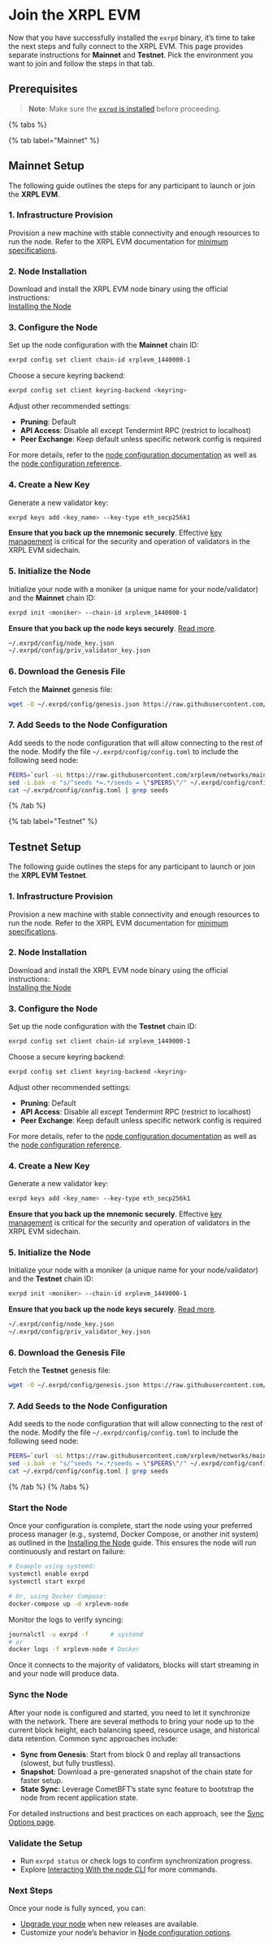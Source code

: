 # Join the XRPL EVM

Now that you have successfully installed the `exrpd` binary, it’s time to take the next steps and fully connect to the XRPL EVM. This page provides separate instructions for **Mainnet** and **Testnet**. Pick the environment you want to join and follow the steps in that tab.

## Prerequisites

> **Note**: Make sure the [`exrpd` is installed](./installing-the-node.md) before proceeding.

{% tabs %}

{% tab label="Mainnet" %}

## Mainnet Setup

The following guide outlines the steps for any participant to launch or join the **XRPL EVM**.

### 1. Infrastructure Provision

Provision a new machine with stable connectivity and enough resources to run the node. Refer to the XRPL EVM documentation for [minimum specifications](./system-requirements.md).

### 2. Node Installation

Download and install the XRPL EVM node binary using the official instructions:  
[Installing the Node](./installing-the-node.md)

### 3. Configure the Node

Set up the node configuration with the **Mainnet** chain ID:

```bash
exrpd config set client chain-id xrplevm_1440000-1
```

Choose a secure keyring backend:

```bash
exrpd config set client keyring-backend <keyring>
```

Adjust other recommended settings:

- **Pruning**: Default
- **API Access**: Disable all except Tendermint RPC (restrict to localhost)
- **Peer Exchange**: Keep default unless specific network config is required

For more details, refer to the [node configuration documentation](https://docs.xrplevm.org/pages/operators/advanced/node-configuration-options) as well as the [node configuration reference](https://docs.xrplevm.org/pages/operators/resources/configuration-reference).

### 4. Create a New Key

Generate a new validator key:

```bash
exrpd keys add <key_name> --key-type eth_secp256k1
```

**Ensure that you back up the mnemonic securely**. Effective [key management](../validators/managing-keys.md) is critical for the security and operation of validators in the XRPL EVM sidechain.

### 5. Initialize the Node

Initialize your node with a moniker (a unique name for your node/validator) and the **Mainnet** chain ID:

```bash
exrpd init <moniker> --chain-id xrplevm_1440000-1
```

**Ensure that you back up the node keys securely**. [Read more](https://docs.xrplevm.org/pages/operators/validators/managing-keys).

```sh
~/.exrpd/config/node_key.json
~/.exrpd/config/priv_validator_key.json
```

### 6. Download the Genesis File

Fetch the **Mainnet** genesis file:

```sh
wget -O ~/.exrpd/config/genesis.json https://raw.githubusercontent.com/xrplevm/networks/refs/heads/main/mainnet/genesis.json
```

### 7. Add Seeds to the Node Configuration

Add seeds to the node configuration that will allow connecting to the rest of the node. Modify the file `~/.exrpd/config/config.toml` to include the following seed node:

```sh
PEERS=`curl -sL https://raw.githubusercontent.com/xrplevm/networks/main/mainnet/peers.txt | sort -R | head -n 10 | awk '{print $1}' | paste -s -d, -`
sed -i.bak -e "s/^seeds *=.*/seeds = \"$PEERS\"/" ~/.exrpd/config/config.toml
cat ~/.exrpd/config/config.toml | grep seeds
```

{% /tab %}

{% tab label="Testnet" %}

## Testnet Setup

The following guide outlines the steps for any participant to launch or join the **XRPL EVM Testnet**.

### 1. Infrastructure Provision

Provision a new machine with stable connectivity and enough resources to run the node. Refer to the XRPL EVM documentation for [minimum specifications](./system-requirements.md).

### 2. Node Installation

Download and install the XRPL EVM node binary using the official instructions:  
[Installing the Node](./installing-the-node.md)

### 3. Configure the Node

Set up the node configuration with the **Testnet** chain ID:

```bash
exrpd config set client chain-id xrplevm_1449000-1
```

Choose a secure keyring backend:

```bash
exrpd config set client keyring-backend <keyring>
```

Adjust other recommended settings:

- **Pruning**: Default
- **API Access**: Disable all except Tendermint RPC (restrict to localhost)
- **Peer Exchange**: Keep default unless specific network config is required

For more details, refer to the [node configuration documentation](https://docs.xrplevm.org/pages/operators/advanced/node-configuration-options) as well as the [node configuration reference](https://docs.xrplevm.org/pages/operators/resources/configuration-reference).

### 4. Create a New Key

Generate a new validator key:

```bash
exrpd keys add <key_name> --key-type eth_secp256k1
```

**Ensure that you back up the mnemonic securely**. Effective [key management](../validators/managing-keys.md) is critical for the security and operation of validators in the XRPL EVM sidechain.

### 5. Initialize the Node

Initialize your node with a moniker (a unique name for your node/validator) and the **Testnet** chain ID:

```bash
exrpd init <moniker> --chain-id xrplevm_1449000-1
```

**Ensure that you back up the node keys securely**. [Read more](https://docs.xrplevm.org/pages/operators/validators/managing-keys).

```sh
~/.exrpd/config/node_key.json
~/.exrpd/config/priv_validator_key.json
```

### 6. Download the Genesis File

Fetch the **Testnet** genesis file:

```sh
wget -O ~/.exrpd/config/genesis.json https://raw.githubusercontent.com/xrplevm/networks/refs/heads/main/testnet/genesis.json
```

### 7. Add Seeds to the Node Configuration

Add seeds to the node configuration that will allow connecting to the rest of the node. Modify the file `~/.exrpd/config/config.toml` to include the following seed node:

```sh
PEERS=`curl -sL https://raw.githubusercontent.com/xrplevm/networks/main/testnet/peers.txt | sort -R | head -n 10 | awk '{print $1}' | paste -s -d, -`
sed -i.bak -e "s/^seeds *=.*/seeds = \"$PEERS\"/" ~/.exrpd/config/config.toml
cat ~/.exrpd/config/config.toml | grep seeds
```

{% /tab %}
{% /tabs %}

### Start the Node

Once your configuration is complete, start the node using your preferred process manager (e.g., systemd, Docker Compose, or another init system) as outlined in the [Installing the Node](./installing-the-node.md) guide. This ensures the node will run continuously and restart on failure:

```sh
# Example using systemd:
systemctl enable exrpd
systemctl start exrpd

# Or, using Docker Compose:
docker-compose up -d xrplevm-node
````

Monitor the logs to verify syncing:

```sh
journalctl -u exrpd -f      # systemd
# or
docker logs -f xrplevm-node # Docker
```

Once it connects to the majority of validators, blocks will start streaming in and your node will produce data.

### Sync the Node

After your node is configured and started, you need to let it synchronize with the network. There are several methods to bring your node up to the current block height, each balancing speed, resource usage, and historical data retention. Common sync approaches include:

- **Sync from Genesis**: Start from block 0 and replay all transactions (slowest, but fully trustless).
- **Snapshot**: Download a pre-generated snapshot of the chain state for faster setup.
- **State Sync**: Leverage CometBFT’s state sync feature to bootstrap the node from recent application state.

For detailed instructions and best practices on each approach, see the [Sync Options page](../advanced/sync-options.md).

### Validate the Setup

- Run `exrpd status` or check logs to confirm synchronization progress.
- Explore [Interacting With the node CLI](../guides/interacting-with-the-node-cli.md) for more commands.

### Next Steps

Once your node is fully synced, you can:

- [Upgrade your node](../guides/upgrading-your-node.md) when new releases are available.
- Customize your node’s behavior in [Node configuration options](../advanced/node-configuration-options.md).
